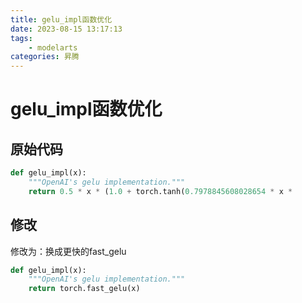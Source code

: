 ```yaml
---
title: gelu_impl函数优化
date: 2023-08-15 13:17:13
tags: 
    - modelarts 
categories: 昇腾
---
```


# gelu_impl函数优化

## 原始代码

```python
def gelu_impl(x):
    """OpenAI's gelu implementation."""
    return 0.5 * x * (1.0 + torch.tanh(0.7978845608028654 * x *                                       (1.0 + 0.044715 * x * x)))
```
## 修改

修改为：换成更快的fast_gelu

```python
def gelu_impl(x):
    """OpenAI's gelu implementation."""
    return torch.fast_gelu(x)
```